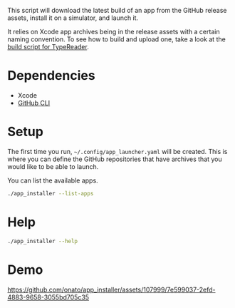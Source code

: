 This script will download the latest build of an app from the GitHub release assets, install it on a simulator, and launch it.

It relies on Xcode app archives being in the release assets with a certain naming convention. To see how to build and upload one, take a look at the [build script for TypeReader](https://github.com/onato/TypeReader/blob/main/scripts/build.sh).

# Dependencies
- Xcode
- [GitHub CLI](https://cli.github.com/)

# Setup
The first time you run, `~/.config/app_launcher.yaml` will be created. This is where you can define the GitHub repositories that have archives that you would like to be able to launch.

You can list the available apps.
```zsh
./app_installer --list-apps
``` 

# Help
```bash
./app_installer --help
```

# Demo
https://github.com/onato/app_installer/assets/107999/7e599037-2efd-4883-9658-3055bd705c35

